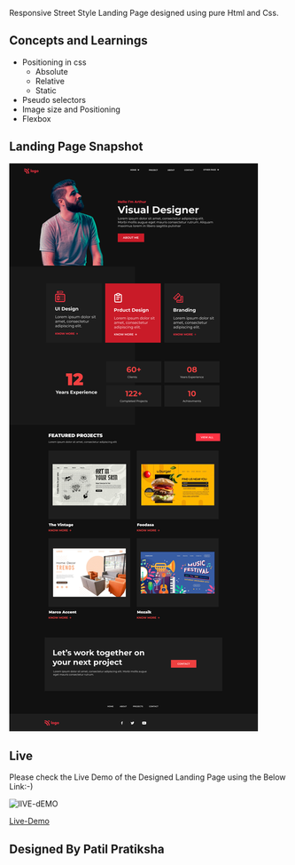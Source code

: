 Responsive Street Style Landing Page designed using pure Html and Css.

## Concepts and Learnings

- Positioning in css
    - Absolute
    - Relative
    - Static
- Pseudo selectors
- Image size and Positioning
- Flexbox

## Landing Page Snapshot
![Snapshot](/assets/15.png)



## Live

Please check the Live Demo of the Designed Landing Page using the Below Link:-)

![lIVE-dEMO](https://img.shields.io/badge/Live_Demo-<COLOR>)

[Live-Demo](https://visual-designer-landing.netlify.app/)

## Designed By Patil Pratiksha
